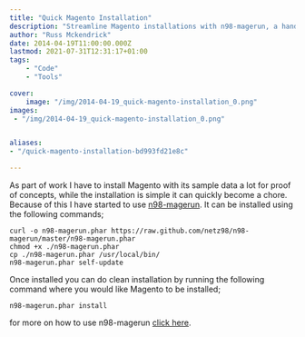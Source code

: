 ```yaml
---
title: "Quick Magento Installation"
description: "Streamline Magento installations with n98-magerun, a handy command-line tool, for efficient setup and deployment of Magento with sample data."
author: "Russ Mckendrick"
date: 2014-04-19T11:00:00.000Z
lastmod: 2021-07-31T12:31:17+01:00
tags:
    - "Code"
    - "Tools"

cover:
    image: "/img/2014-04-19_quick-magento-installation_0.png" 
images:
 - "/img/2014-04-19_quick-magento-installation_0.png"


aliases:
- "/quick-magento-installation-bd993fd21e8c"

---
```


As part of work I have to install Magento with its sample data a lot for proof of concepts, while the installation is simple it can quickly become a chore. Because of this I have started to use [n98-magerun](http://magerun.net/). It can be installed using the following commands;

```
curl -o n98-magerun.phar https://raw.github.com/netz98/n98-magerun/master/n98-magerun.phar
chmod +x ./n98-magerun.phar
cp ./n98-magerun.phar /usr/local/bin/
n98-magerun.phar self-update
```

Once installed you can do clean installation by running the following command where you would like Magento to be installed;

```
n98-magerun.phar install
```

for more on how to use n98-magerun [click here](https://github.com/netz98/n98-magerun/wiki).
